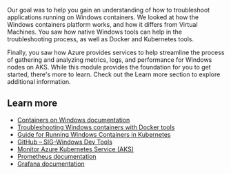 ﻿Our goal was to help you gain an understanding of how to troubleshoot applications running on Windows containers. We looked at how the Windows containers platform works, and how it differs from Virtual Machines. You saw how native Windows tools can help in the troubleshooting process, as well as Docker and Kubernetes tools.

Finally, you saw how Azure provides services to help streamline the process of gathering and analyzing metrics, logs, and performance for Windows nodes on AKS. While this module provides the foundation for you to get started, there's more to learn. Check out the Learn more section to explore additional information.

## Learn more

- [Containers on Windows documentation](/virtualization/windowscontainers)
- [Troubleshooting Windows containers with Docker tools](https://docs.docker.com/desktop/troubleshoot/topics/#topics-for-windows)
- [Guide for Running Windows Containers in Kubernetes](https://kubernetes.io/docs/concepts/windows/user-guide/)
- [GitHub – SIG-Windows Dev Tools](https://github.com/kubernetes-sigs/sig-windows-dev-tools)
- [Monitor Azure Kubernetes Service (AKS)](/azure/aks/monitor-aks)
- [Prometheus documentation](https://prometheus.io/docs/introduction/overview/)
- [Grafana documentation](https://grafana.com/docs/grafana/latest/)
